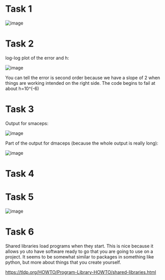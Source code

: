 # Task 1

![image](https://user-images.githubusercontent.com/89805209/134393729-4722a36c-6b5b-4319-b08d-2786643f3a1b.png)

# Task 2

log-log plot of the error and h:

![image](https://user-images.githubusercontent.com/89805209/134272052-8130d164-1e30-4eb2-9a3e-3276004a8f3f.png)

You can tell the error is second order because we have a slope of 2 when things are working intended on the right side. The code begins to fail at about h=10^(-6)

# Task 3

Output for smaceps:

![image](https://user-images.githubusercontent.com/89805209/134454998-15f73ec3-f729-4361-a3ec-e121513d9d79.png)


Part of the output for dmaceps (because the whole output is really long):

![image](https://user-images.githubusercontent.com/89805209/134443968-942e678a-0f1c-4390-8fa0-5754aceacdb7.png)

# Task 4

# Task 5

![image](https://user-images.githubusercontent.com/89805209/133897095-4f04fdc9-f87e-4245-853b-df8998ff8327.png)


# Task 6

Shared libraries load programs when they start. This is nice because it allows yo uto have software ready to go that you are going to use on a project. It seems to be somewhat similar to packages in something like python, but more about things that you create yourself.

https://tldp.org/HOWTO/Program-Library-HOWTO/shared-libraries.html
